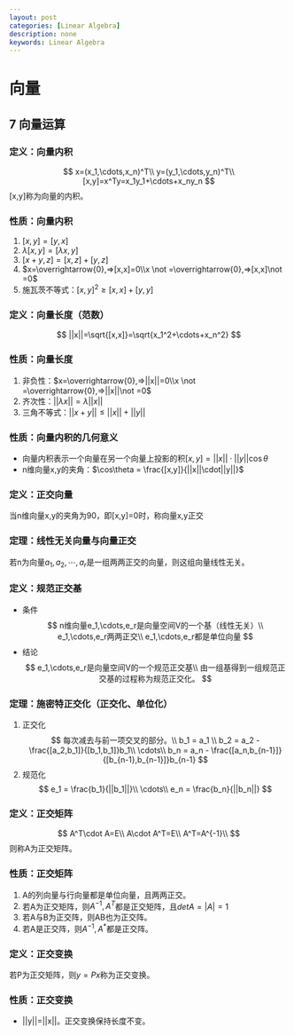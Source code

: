```yaml
---
layout: post
categories: [Linear Algebra]
description: none
keywords: Linear Algebra
---
```

# 向量


## 7 向量运算

### 定义：向量内积
$$
x=(x_1,\cdots,x_n)^T\\
y=(y_1,\cdots,y_n)^T\\
[x,y]=x^Ty=x_1y_1+\cdots+x_ny_n
$$
[x,y]称为向量的内积。

### 性质：向量内积

1. $[x,y]=[y,x]$
2. $\lambda[x,y]=[\lambda x,y]$
3. $[x+y,z]=[x,z]+[y,z]$
4. $x=\overrightarrow{0},=>[x,x]=0\\x \not =\overrightarrow{0},=>[x,x]\not =0$
5. 施瓦茨不等式：$[x,y]^2\geq [x,x]+[y,y]$

### 定义：向量长度（范数）

$$
||x||=\sqrt{[x,x]}=\sqrt{x_1^2+\cdots+x_n^2}
$$

### 性质：向量长度

1. 非负性：$x=\overrightarrow{0},=>||x||=0\\x \not =\overrightarrow{0},=>||x||\not =0$
2. 齐次性：$||\lambda x||=\lambda ||x||$
3. 三角不等式：$||x+y||\leq ||x||+||y||$

### 性质：向量内积的几何意义
* 向量内积表示一个向量在另一个向量上投影的积$[x,y]=||x||\cdot||y|| \cos \theta$
* n维向量x,y的夹角：$\cos\theta = \frac{[x,y]}{||x||\cdot||y||}$

### 定义：正交向量

当n维向量x,y的夹角为90，即[x,y]=0时，称向量x,y正交

### 定理：线性无关向量与向量正交

若n为向量$a_1,a_2,\cdots,a_r$是一组两两正交的向量，则这组向量线性无关。


### 定义：规范正交基

* 条件
  $$
  n维向量e_1,\cdots,e_r是向量空间V的一个基（线性无关）\\
  e_1,\cdots,e_r两两正交\\
  e_1,\cdots,e_r都是单位向量
  $$
* 结论
  $$
  e_1,\cdots,e_r是向量空间V的一个规范正交基\\
  由一组基得到一组规范正交基的过程称为规范正交化。
  $$

### 定理：施密特正交化（正交化、单位化）

1. 正交化
   $$
   每次减去与前一项交叉的部分。\\
   b_1 = a_1 \\
   b_2 = a_2 - \frac{[a_2,b_1]}{[b_1,b_1]}b_1\\
   \cdots\\
   b_n = a_n - \frac{[a_n,b_{n-1}]}{[b_{n-1},b_{n-1}]}b_{n-1}
   $$
2. 规范化
   $$
   e_1 = \frac{b_1}{||b_1||}\\
   \cdots\\
   e_n = \frac{b_n}{||b_n||}
   $$

### 定义：正交矩阵

$$
A^T\cdot A=E\\
A\cdot A^T=E\\
A^T=A^{-1}\\
$$
则称A为正交矩阵。


### 性质：正交矩阵

1. A的列向量与行向量都是单位向量，且两两正交。
2. 若A为正交矩阵，则$A^{-1},A^T$都是正交矩阵，且$det A = |A|=1$
3. 若A与B为正交阵，则AB也为正交阵。
4. 若A是正交阵，则$A^{-1},A^*$都是正交阵。

### 定义：正交变换

若P为正交矩阵，则$y=Px$称为正交变换。

### 性质：正交变换
* ||y||=||x||。正交变换保持长度不变。



